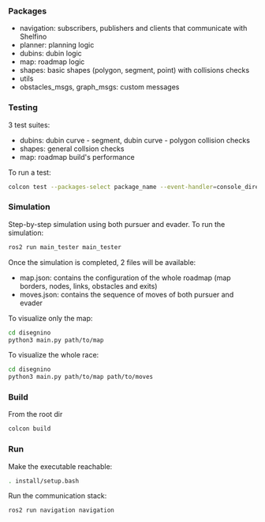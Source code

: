 ### Packages
- navigation: subscribers, publishers and clients that communicate with Shelfino
- planner: planning logic
- dubins: dubin logic
- map: roadmap logic
- shapes: basic shapes (polygon, segment, point) with collisions checks
- utils
- obstacles_msgs, graph_msgs: custom messages

### Testing
3 test suites:
- dubins: dubin curve - segment, dubin curve - polygon collision checks
- shapes: general collsion checks
- map: roadmap build's performance

To run a test:
```bash
colcon test --packages-select package_name --event-handler=console_direct+
```

### Simulation
Step-by-step simulation using both pursuer and evader.
To run the simulation:
```bash
ros2 run main_tester main_tester
```
Once the simulation is completed, 2 files will be available: 
- map.json: contains the configuration of the whole roadmap (map borders, nodes, links, obstacles and exits)
- moves.json: contains the sequence of moves of both pursuer and evader

To visualize only the map:
```bash
cd disegnino
python3 main.py path/to/map  
```

To visualize the whole race:
```bash
cd disegnino
python3 main.py path/to/map path/to/moves  
```

### Build
From the root dir
```bash
colcon build
```

### Run
Make the executable reachable:
```bash
. install/setup.bash
```

Run the communication stack:
```
ros2 run navigation navigation
```
